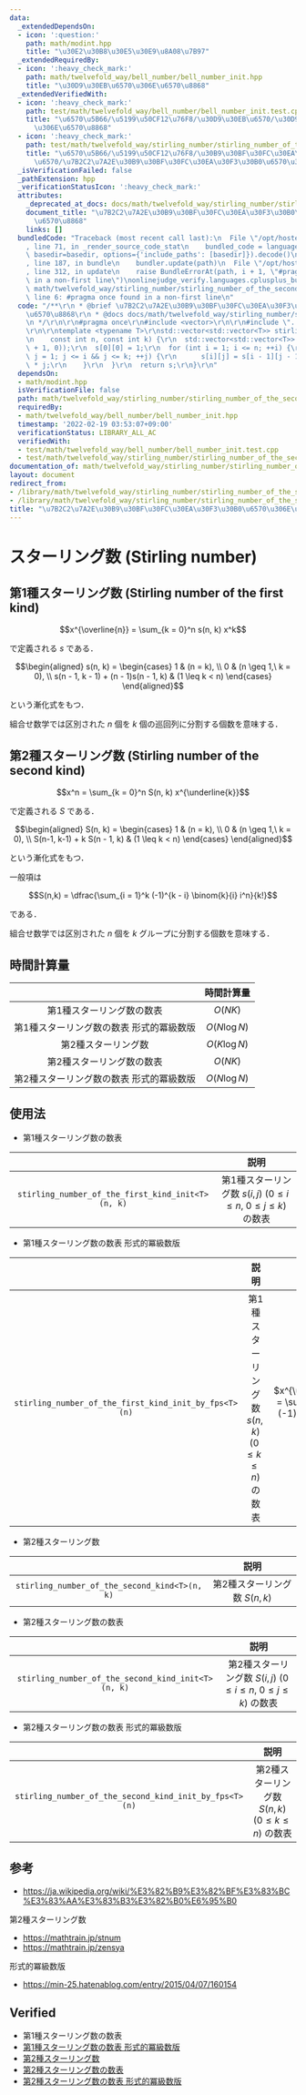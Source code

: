 ```yaml
---
data:
  _extendedDependsOn:
  - icon: ':question:'
    path: math/modint.hpp
    title: "\u30E2\u30B8\u30E5\u30E9\u8A08\u7B97"
  _extendedRequiredBy:
  - icon: ':heavy_check_mark:'
    path: math/twelvefold_way/bell_number/bell_number_init.hpp
    title: "\u30D9\u30EB\u6570\u306E\u6570\u8868"
  _extendedVerifiedWith:
  - icon: ':heavy_check_mark:'
    path: test/math/twelvefold_way/bell_number/bell_number_init.test.cpp
    title: "\u6570\u5B66/\u5199\u50CF12\u76F8/\u30D9\u30EB\u6570/\u30D9\u30EB\u6570\
      \u306E\u6570\u8868"
  - icon: ':heavy_check_mark:'
    path: test/math/twelvefold_way/stirling_number/stirling_number_of_the_second_kind_init.test.cpp
    title: "\u6570\u5B66/\u5199\u50CF12\u76F8/\u30B9\u30BF\u30FC\u30EA\u30F3\u30B0\
      \u6570/\u7B2C2\u7A2E\u30B9\u30BF\u30FC\u30EA\u30F3\u30B0\u6570\u306E\u6570\u8868"
  _isVerificationFailed: false
  _pathExtension: hpp
  _verificationStatusIcon: ':heavy_check_mark:'
  attributes:
    _deprecated_at_docs: docs/math/twelvefold_way/stirling_number/stirling_number.md
    document_title: "\u7B2C2\u7A2E\u30B9\u30BF\u30FC\u30EA\u30F3\u30B0\u6570\u306E\
      \u6570\u8868"
    links: []
  bundledCode: "Traceback (most recent call last):\n  File \"/opt/hostedtoolcache/Python/3.10.4/x64/lib/python3.10/site-packages/onlinejudge_verify/documentation/build.py\"\
    , line 71, in _render_source_code_stat\n    bundled_code = language.bundle(stat.path,\
    \ basedir=basedir, options={'include_paths': [basedir]}).decode()\n  File \"/opt/hostedtoolcache/Python/3.10.4/x64/lib/python3.10/site-packages/onlinejudge_verify/languages/cplusplus.py\"\
    , line 187, in bundle\n    bundler.update(path)\n  File \"/opt/hostedtoolcache/Python/3.10.4/x64/lib/python3.10/site-packages/onlinejudge_verify/languages/cplusplus_bundle.py\"\
    , line 312, in update\n    raise BundleErrorAt(path, i + 1, \"#pragma once found\
    \ in a non-first line\")\nonlinejudge_verify.languages.cplusplus_bundle.BundleErrorAt:\
    \ math/twelvefold_way/stirling_number/stirling_number_of_the_second_kind_init.hpp:\
    \ line 6: #pragma once found in a non-first line\n"
  code: "/**\r\n * @brief \u7B2C2\u7A2E\u30B9\u30BF\u30FC\u30EA\u30F3\u30B0\u6570\u306E\
    \u6570\u8868\r\n * @docs docs/math/twelvefold_way/stirling_number/stirling_number.md\r\
    \n */\r\n\r\n#pragma once\r\n#include <vector>\r\n\r\n#include \"../../modint.hpp\"\
    \r\n\r\ntemplate <typename T>\r\nstd::vector<std::vector<T>> stirling_number_of_the_second_kind_init(\r\
    \n    const int n, const int k) {\r\n  std::vector<std::vector<T>> s(n + 1, std::vector<T>(k\
    \ + 1, 0));\r\n  s[0][0] = 1;\r\n  for (int i = 1; i <= n; ++i) {\r\n    for (int\
    \ j = 1; j <= i && j <= k; ++j) {\r\n      s[i][j] = s[i - 1][j - 1] + s[i - 1][j]\
    \ * j;\r\n    }\r\n  }\r\n  return s;\r\n}\r\n"
  dependsOn:
  - math/modint.hpp
  isVerificationFile: false
  path: math/twelvefold_way/stirling_number/stirling_number_of_the_second_kind_init.hpp
  requiredBy:
  - math/twelvefold_way/bell_number/bell_number_init.hpp
  timestamp: '2022-02-19 03:53:07+09:00'
  verificationStatus: LIBRARY_ALL_AC
  verifiedWith:
  - test/math/twelvefold_way/bell_number/bell_number_init.test.cpp
  - test/math/twelvefold_way/stirling_number/stirling_number_of_the_second_kind_init.test.cpp
documentation_of: math/twelvefold_way/stirling_number/stirling_number_of_the_second_kind_init.hpp
layout: document
redirect_from:
- /library/math/twelvefold_way/stirling_number/stirling_number_of_the_second_kind_init.hpp
- /library/math/twelvefold_way/stirling_number/stirling_number_of_the_second_kind_init.hpp.html
title: "\u7B2C2\u7A2E\u30B9\u30BF\u30FC\u30EA\u30F3\u30B0\u6570\u306E\u6570\u8868"
---
```

# スターリング数 (Stirling number)


## 第1種スターリング数 (Stirling number of the first kind)

$$x^{\overline{n}} = \sum_{k = 0}^n s(n, k) x^k$$

で定義される $s$ である．

$$\begin{aligned} s(n, k) = \begin{cases} 1 & (n = k), \\ 0 & (n \geq 1,\ k = 0), \\ s(n - 1, k - 1) + (n - 1)s(n - 1, k) & (1 \leq k < n) \end{cases} \end{aligned}$$

という漸化式をもつ．

組合せ数学では区別された $n$ 個を $k$ 個の巡回列に分割する個数を意味する．


## 第2種スターリング数 (Stirling number of the second kind)

$$x^n = \sum_{k = 0}^n S(n, k) x^{\underline{k}}$$

で定義される $S$ である．

$$\begin{aligned} S(n, k) = \begin{cases} 1 & (n = k), \\ 0 & (n \geq 1,\ k = 0), \\ S(n-1, k-1) + k S(n - 1, k) & (1 \leq k < n) \end{cases} \end{aligned}$$

という漸化式をもつ．

一般項は

$$S(n,k) = \dfrac{\sum_{i = 1}^k (-1)^{k - i} \binom{k}{i} i^n}{k!}$$

である．

組合せ数学では区別された $n$ 個を $k$ グループに分割する個数を意味する．


## 時間計算量

||時間計算量|
|:--:|:--:|
|第1種スターリング数の数表|$O(NK)$|
|第1種スターリング数の数表 形式的冪級数版|$O(N\log{N})$|
|第2種スターリング数|$O(K\log{N})$|
|第2種スターリング数の数表|$O(NK)$|
|第2種スターリング数の数表 形式的冪級数版|$O(N\log{N})$|


## 使用法

- 第1種スターリング数の数表

||説明|
|:--:|:--:|
|`stirling_number_of_the_first_kind_init<T>(n, k)`|第1種スターリング数 $s(i, j)$ ($0 \leq i \leq n,\ 0 \leq j \leq k$) の数表|

- 第1種スターリング数の数表 形式的冪級数版

||説明|備考|
|:--:|:--:|:--:|
|`stirling_number_of_the_first_kind_init_by_fps<T>(n)`|第1種スターリング数 $s(n, k)$ ($0 \leq k \leq n$) の数表|$x^{\underline{n}} = \sum_{k = 0}^n (-1)^{n + k} s(n, k) x^k$|

- 第2種スターリング数

||説明|
|:--:|:--:|
|`stirling_number_of_the_second_kind<T>(n, k)`|第2種スターリング数 $S(n,k)$|

- 第2種スターリング数の数表

||説明|
|:--:|:--:|
|`stirling_number_of_the_second_kind_init<T>(n, k)`|第2種スターリング数 $S(i, j)$ ($0 \leq i \leq n,\ 0 \leq j \leq k$) の数表|

- 第2種スターリング数の数表 形式的冪級数版

||説明|
|:--:|:--:|
|`stirling_number_of_the_second_kind_init_by_fps<T>(n)`|第2種スターリング数 $S(n, k)$ ($0 \leq k \leq n$) の数表|


## 参考

- https://ja.wikipedia.org/wiki/%E3%82%B9%E3%82%BF%E3%83%BC%E3%83%AA%E3%83%B3%E3%82%B0%E6%95%B0

第2種スターリング数
- https://mathtrain.jp/stnum
- https://mathtrain.jp/zensya

形式的冪級数版
- https://min-25.hatenablog.com/entry/2015/04/07/160154


## Verified

- 第1種スターリング数の数表
- [第1種スターリング数の数表 形式的冪級数版](https://judge.yosupo.jp/submission/4637)
- [第2種スターリング数](https://onlinejudge.u-aizu.ac.jp/solutions/problem/DPL_5_I/review/4088846/emthrm/C++14)
- [第2種スターリング数の数表](https://onlinejudge.u-aizu.ac.jp/solutions/problem/DPL_5_I/review/4088857/emthrm/C++14)
- [第2種スターリング数の数表 形式的冪級数版](https://judge.yosupo.jp/submission/4636)
